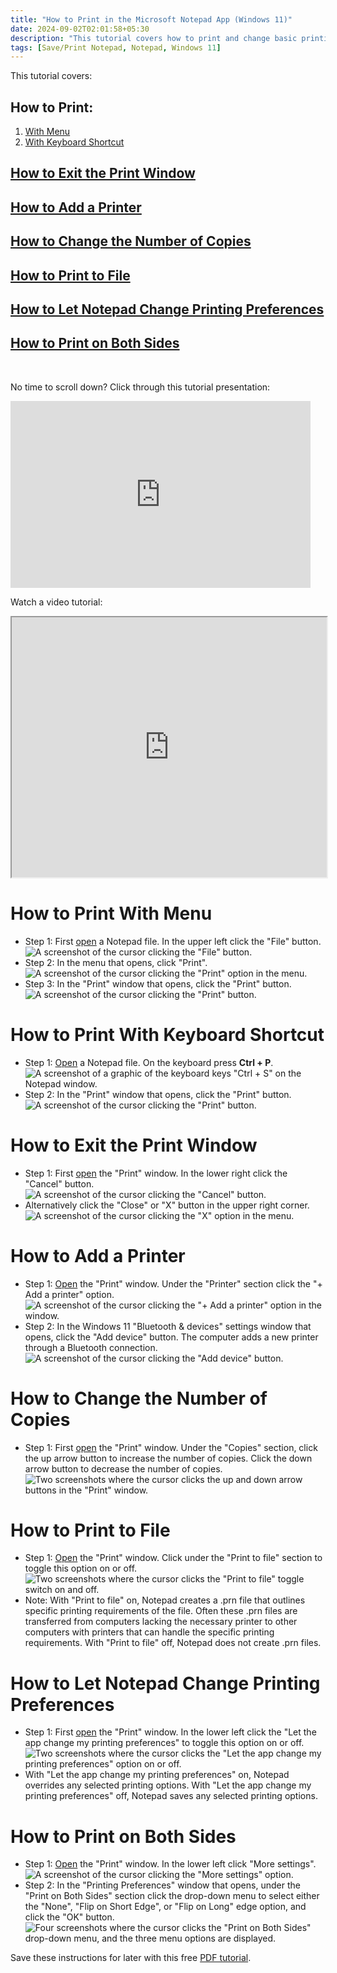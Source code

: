 ```yaml
---
title: "How to Print in the Microsoft Notepad App (Windows 11)"
date: 2024-09-02T02:01:58+05:30
description: "This tutorial covers how to print and change basic printing preferences."
tags: [Save/Print Notepad, Notepad, Windows 11]
---
```

This tutorial covers:

## How to Print:
1. [With Menu](#1)
2. [With Keyboard Shortcut](#2)

## [How to Exit the Print Window](#3)

## [How to Add a Printer](#4)

## [How to Change the Number of Copies](#5)

## [How to Print to File](#6)

## [How to Let Notepad Change Printing Preferences](#7)

## [How to Print on Both Sides](#8)

<br />

<p>No time to scroll down? Click through this tutorial presentation:</p>
<iframe src="https://docs.google.com/presentation/d/e/2PACX-1vQHlkfNo7YUx-34VXTJ1yQHoAynWCf-iO0_qyp3iwCWmK6o_wa5DF4kqMzUubBuihvYLYcCFFwypufH/embed?start=false&loop=false&delayms=3000" frameborder="0" width="480" height="299" allowfullscreen="true" mozallowfullscreen="true" webkitallowfullscreen="true"></iframe>

<br />

Watch a video tutorial:
<iframe class="BLOG_video_class" allowfullscreen="" youtube-src-id="sLuHpEsYZ8o" width="100%" height="416" src="https://www.youtube.com/embed/sLuHpEsYZ8o"></iframe>

<h1 id="1">How to Print With Menu</h1>

* Step 1: First [open](https://qhtutorials.github.io/posts/how-to-open-notepad/) a Notepad file. In the upper left click the "File" button. <div class="stepimage">![A screenshot of the cursor clicking the "File" button.](blogclickfileedit.png "Click 'File' ")</div>
* Step 2: In the menu that opens, click "Print". <div class="stepimage">![A screenshot of the cursor clicking the "Print" option in the menu.](blogclickprintmenuedit.png "Click 'Print' ")</div>
* Step 3: In the "Print" window that opens, click the "Print" button. <div class="stepimage">![A screenshot of the cursor clicking the "Print" button.](blogclickprintbuttonedit.png "Click 'Print' ")</div>

<h1 id="2">How to Print With Keyboard Shortcut</h1>

* Step 1: [Open](https://qhtutorials.github.io/posts/how-to-open-notepad/) a Notepad file. On the keyboard press **Ctrl + P**. <div class="stepimage">![A screenshot of a graphic of the keyboard keys "Ctrl + S" on the Notepad window.](blogctrlp1edit.png "Press 'Ctrl + S' ")</div>
* Step 2: In the "Print" window that opens, click the "Print" button. <div class="stepimage">![A screenshot of the cursor clicking the "Print" button.](blogclickprintbuttonedit.png "Click 'Print' ")</div>

<h1 id="3">How to Exit the Print Window</h1>

* Step 1: First [open](#2) the "Print" window. In the lower right click the "Cancel" button. <div class="stepimage">![A screenshot of the cursor clicking the "Cancel" button.](blogclickcanceledit.png "Click 'Cancel' ")</div>
* Alternatively click the "Close" or "X" button in the upper right corner. <div class="stepimage">![A screenshot of the cursor clicking the "X" option in the menu.](blogclickxcloseprintedit.png "Click 'X' ")</div>

<h1 id="4">How to Add a Printer</h1>

* Step 1: [Open](#2) the "Print" window. Under the "Printer" section click the "+ Add a printer" option. <div class="stepimage">![A screenshot of the cursor clicking the "+ Add a printer" option in the window.](blogclickaddaprinteredit.png "Click '+ Add a printer' ")</div>
* Step 2: In the Windows 11 "Bluetooth & devices" settings window that opens, click the "Add device" button. The computer adds a new printer through a Bluetooth connection. <div class="stepimage">![A screenshot of the cursor clicking the "Add device" button.](blogclickadddeviceedit.png "Click 'Add device' ")</div>

<h1 id="5">How to Change the Number of Copies</h1>

* Step 1: First [open](#2) the "Print" window. Under the "Copies" section, click the up arrow button to increase the number of copies. Click the down arrow button to decrease the number of copies. <div class="stepimage">![Two screenshots where the cursor clicks the up and down arrow buttons in the "Print" window.](blogcopies.png "Click the up and down arrows")</div>

<h1 id="6">How to Print to File</h1>

* Step 1: [Open](#2) the "Print" window. Click under the "Print to file" section to toggle this option on or off. <div class="stepimage">![Two screenshots where the cursor clicks the "Print to file" toggle switch on and off.](blogprinttofile.png "Click 'Print to file' ")</div>
* Note: With "Print to file" on, Notepad creates a .prn file that outlines specific printing requirements of the file. Often these .prn files are transferred from computers lacking the necessary printer to other computers with printers that can handle the specific printing requirements. With "Print to file" off, Notepad does not create .prn files.

<h1 id="7">How to Let Notepad Change Printing Preferences</h1>
 
* Step 1: First [open](#2) the "Print" window. In the lower left click the "Let the app change my printing preferences" to toggle this option on or off. <div class="stepimage">![Two screenshots where the cursor clicks the "Let the app change my printing preferences" option on or off.](blogappchangepref.png "Click 'Let the app change my printing preferences' ")</div>
* With "Let the app change my printing preferences" on, Notepad overrides any selected printing options. With "Let the app change my printing preferences" off, Notepad saves any selected printing options.

<h1 id="8">How to Print on Both Sides</h1>

* Step 1: [Open](#2) the "Print" window. In the lower left click "More settings". <div class="stepimage">![A screenshot of the cursor clicking the "More settings" option.](blogclickmoresettingsedit.png "Click 'More settings' ")</div>
* Step 2: In the "Printing Preferences" window that opens, under the "Print on Both Sides" section click the drop-down menu to select either the "None", "Flip on Short Edge", or "Flip on Long" edge option, and click the "OK" button. <div class="stepimage">![Four screenshots where the cursor clicks the "Print on Both Sides" drop-down menu, and the three menu options are displayed.](blogprintonbothsides.png "Click the 'Print on Both Sides' drop-down menu")</div>

Save these instructions for later with this free [PDF tutorial](https://drive.google.com/file/d/1E9jHxwl1CXBPGVy3NbQUdQgowNzEJFTt/view?usp=sharing).

<br />


